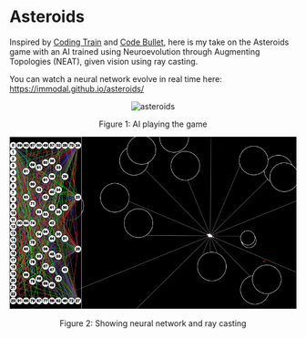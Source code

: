# Asteroids

Inspired by [Coding Train](https://github.com/CodingTrain/Asteroids) and [Code Bullet](https://github.com/Code-Bullet/Asteroids-with-NEAT), here is my take on the Asteroids game with an AI trained using Neuroevolution through Augmenting Topologies (NEAT), given vision using ray casting.

You can watch a neural network evolve in real time here: https://immodal.github.io/asteroids/
 
<p align="center">
  <img src="readme/asteroids.gif" alt="asteroids"/>
</p>
<p align="center">Figure 1: AI playing the game</p>

<p align="center">
  <img src="readme/example.png" alt="asteroids while showing neural network and ray casting" />
</p>
<p align="center">Figure 2: Showing neural network and ray casting</p>
